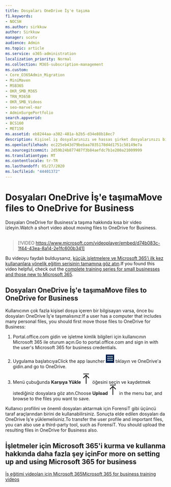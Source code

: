 ```yaml
---
title: Dosyaları OneDrive İş'e taşıma
f1.keywords:
- NOCSH
ms.author: sirkkuw
author: Sirkkuw
manager: scotv
audience: Admin
ms.topic: article
ms.service: o365-administration
localization_priority: Normal
ms.collection: M365-subscription-management
ms.custom:
- Core_O365Admin_Migration
- MiniMaven
- MSB365
- OKR_SMB_M365
- TRN_M365B
- OKR_SMB_Videos
- seo-marvel-mar
- AdminSurgePortfolio
search.appverid:
- BCS160
- MET150
ms.assetid: eb8244aa-a302-481a-b2b5-d34e88b18ec7
description: Kişisel iş dosyalarınızı ve hassas şirket dosyalarınızı birkaç kolay adımda OneDrive for Business'a nasıl taşıyabileceğinizi öğrenin.
ms.openlocfilehash: ec225eb43d79bebaa7035178d4d1751c58149e7a
ms.sourcegitcommit: 2d59b24b877487f3b84aefdc7b1e200a21009999
ms.translationtype: MT
ms.contentlocale: tr-TR
ms.lasthandoff: 05/27/2020
ms.locfileid: "44401372"
---
```

# <a name="move-files-to-onedrive-for-business"></a><span data-ttu-id="02f8c-103">Dosyaları OneDrive İş'e taşıma</span><span class="sxs-lookup"><span data-stu-id="02f8c-103">Move files to OneDrive for Business</span></span>

<span data-ttu-id="02f8c-104">Dosyaları OneDrive for Business'a taşıma hakkında kısa bir video izleyin.</span><span class="sxs-lookup"><span data-stu-id="02f8c-104">Watch a short video about moving files to OneDrive for Business.</span></span><br><br>

> [!VIDEO https://www.microsoft.com/videoplayer/embed/d74b083c-1f44-43ea-8a14-2e1fc600b341] 

<span data-ttu-id="02f8c-105">Bu videoyu faydalı bulduysanız, [küçük işletmelere ve Microsoft 365’i ilk kez kullananlara yönelik eğitim serisinin tamamına göz atın](https://support.office.com/article/6ab4bbcd-79cf-4000-a0bd-d42ce4d12816).</span><span class="sxs-lookup"><span data-stu-id="02f8c-105">If you found this video helpful, check out the [complete training series for small businesses and those new to Microsoft 365](https://support.office.com/article/6ab4bbcd-79cf-4000-a0bd-d42ce4d12816).</span></span>


## <a name="move-files-to-onedrive-for-business"></a><span data-ttu-id="02f8c-106">Dosyaları OneDrive İş'e taşıma</span><span class="sxs-lookup"><span data-stu-id="02f8c-106">Move files to OneDrive for Business</span></span>

<span data-ttu-id="02f8c-107">Kullanıcının çok fazla kişisel dosya içeren bir bilgisayarı varsa, önce bu dosyaları OneDrive İş'e taşımalısınız:</span><span class="sxs-lookup"><span data-stu-id="02f8c-107">If a user has a computer that includes many personal files, you should first move those files to OneDrive for Business:</span></span>
  
1. <span data-ttu-id="02f8c-108">Portal.office.com gidin ve işletme kimlik bilgileri için kullanıcının Microsoft 365 ile oturum açın.</span><span class="sxs-lookup"><span data-stu-id="02f8c-108">Go to portal.office.com and sign in with the user's Microsoft 365 for business credentials.</span></span>

2. <span data-ttu-id="02f8c-109">Uygulama başlatıcıya</span><span class="sxs-lookup"><span data-stu-id="02f8c-109">Click the app launcher</span></span> ![The app launcher icon in Office 365](../media/7502f4ec-3c9a-435d-a7b4-b9cda85189a7.png) <span data-ttu-id="02f8c-111">tıklayın ve OneDrive'a gidin.</span><span class="sxs-lookup"><span data-stu-id="02f8c-111">and go to OneDrive.</span></span> 
    
3. <span data-ttu-id="02f8c-112">Menü çubuğunda **Karşıya Yükle**![Upload](../media/d9b963b8-10af-42e2-953d-360301b83d3c.png) öğesini seçin ve kaydetmek istediğiniz dosyalara göz atın.</span><span class="sxs-lookup"><span data-stu-id="02f8c-112">Choose **Upload**![Upload](../media/d9b963b8-10af-42e2-953d-360301b83d3c.png) in the menu bar, and browse to the files you want to save.</span></span> 
    
<span data-ttu-id="02f8c-p101">Kullanıcı profilini ve önemli dosyaları aktarmak için ForensiT gibi üçüncü taraf araçlarından birini de kullanabilirsiniz. Sonuçta elde edilen dosyaları da OneDrive İş'e yüklemelisiniz.</span><span class="sxs-lookup"><span data-stu-id="02f8c-p101">To transfer the user profile and important files, you can also use a third-party tool, such as ForensiT. You should upload the resulting files in OneDrive for Business also.</span></span>
  
## <a name="for-more-on-setting-up-and-using-microsoft-365-for-business"></a><span data-ttu-id="02f8c-115">İşletmeler için Microsoft 365'i kurma ve kullanma hakkında daha fazla şey için</span><span class="sxs-lookup"><span data-stu-id="02f8c-115">For more on setting up and using Microsoft 365 for business</span></span>

[<span data-ttu-id="02f8c-116">İş eğitimi videoları için Microsoft 365</span><span class="sxs-lookup"><span data-stu-id="02f8c-116">Microsoft 365 for business training videos</span></span>](https://support.office.com/article/6ab4bbcd-79cf-4000-a0bd-d42ce4d12816)
